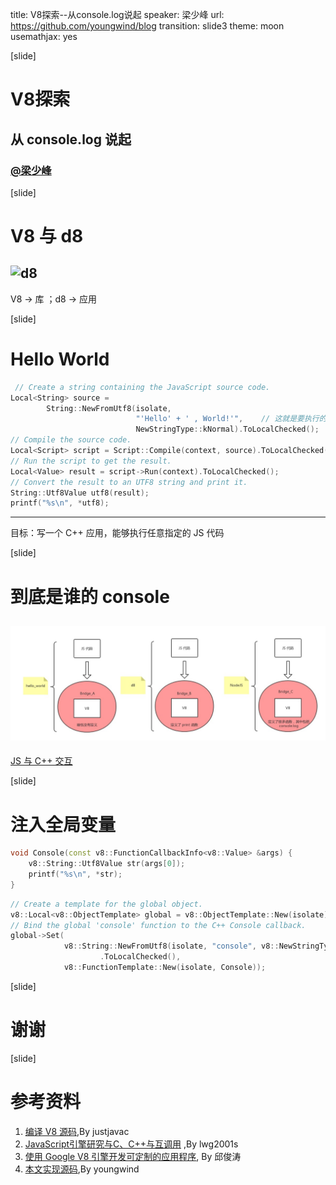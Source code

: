 title: V8探索--从console.log说起
speaker: 梁少峰
url: https://github.com/youngwind/blog
transition: slide3
theme: moon
usemathjax: yes

[slide]
# V8探索
## 从 console.log 说起
### [@梁少峰](https://github.com/youngwind/blog/issues/102)

[slide]
# V8 与 d8
![d8](https://cloud.githubusercontent.com/assets/8401872/24785544/625579ec-1b8d-11e7-9e28-c90240e1c8a3.gif)
---
V8 → 库 ；d8 → 应用

[slide]
# Hello World
```C++
 // Create a string containing the JavaScript source code.
Local<String> source =
        String::NewFromUtf8(isolate,
                            "'Hello' + ' , World!'",    // 这就是要执行的 JS 代码
                            NewStringType::kNormal).ToLocalChecked();
// Compile the source code.
Local<Script> script = Script::Compile(context, source).ToLocalChecked();
// Run the script to get the result.
Local<Value> result = script->Run(context).ToLocalChecked();
// Convert the result to an UTF8 string and print it.
String::Utf8Value utf8(result);
printf("%s\n", *utf8);
```
---
目标：写一个 C++ 应用，能够执行任意指定的 JS 代码

[slide]
# 到底是谁的 console
![bridge](/img/V8/bridge.jpg)
---
[JS 与 C++ 交互](https://github.com/yjhjstz/deep-into-node/blob/master/chapter2/chapter2-1.md)

[slide]
# 注入全局变量
```C++
void Console(const v8::FunctionCallbackInfo<v8::Value> &args) {
    v8::String::Utf8Value str(args[0]);
    printf("%s\n", *str);
}
```
```C++
// Create a template for the global object.
v8::Local<v8::ObjectTemplate> global = v8::ObjectTemplate::New(isolate);
// Bind the global 'console' function to the C++ Console callback.
global->Set(
            v8::String::NewFromUtf8(isolate, "console", v8::NewStringType::kNormal)
                    .ToLocalChecked(),
            v8::FunctionTemplate::New(isolate, Console));
```


[slide]
# 谢谢

[slide]
# 参考资料

1. [编译 V8 源码](https://zhuanlan.zhihu.com/p/25120909),By justjavac
2. [JavaScript引擎研究与C、C++与互调用](http://lwg2001s.iteye.com/blog/1972199) ,By lwg2001s
3. [使用 Google V8 引擎开发可定制的应用程序](https://www.ibm.com/developerworks/cn/opensource/os-cn-v8engine/), By 邱俊涛
4. [本文实现源码](https://github.com/youngwind/fake-node),By youngwind
